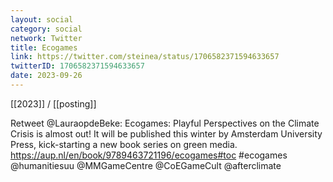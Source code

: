 ```yaml
---
layout: social
category: social
network: Twitter
title: Ecogames
link: https://twitter.com/steinea/status/1706582371594633657
twitterID: 1706582371594633657
date: 2023-09-26
---
```


[[2023]] / [[posting]]

Retweet @LauraopdeBeke: Ecogames: Playful Perspectives on the Climate Crisis is almost out! It will be published this winter by Amsterdam University Press, kick-starting a new book series on green media. https://aup.nl/en/book/9789463721196/ecogames#toc #ecogames @humanitiesuu @MMGameCentre @CoEGameCult @afterclimate
